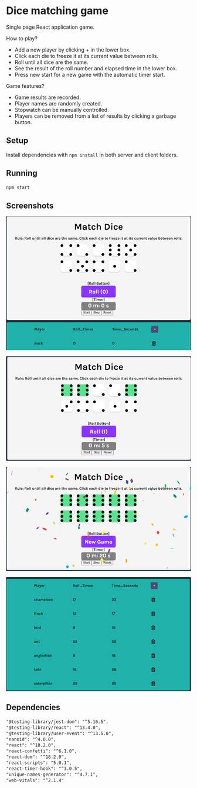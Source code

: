 # Dice matching game
Single page React application game.

How to play?
 - Add a new player by clicking + in the lower box.
 - Click each die to freeze it at its current value between rolls.
 - Roll until all dice are the same.
 - See the result of the roll number and elapsed time in the lower box.
 - Press new start for a new game with the automatic timer start.

Game features?
 - Game results are recorded.
 - Player names are randomly created.
 - Stopwatch can be manually controlled.
 - Players can be removed from a list of results by clicking a garbage button.


## Setup

Install dependencies with `npm install` in both server and client folders.

## Running

```sh
npm start
```
## Screenshots

!["Start New Game"](https://github.com/mkim245/react-tenzies/blob/master/public/screenshots/start_game_with_new_player.PNG?raw=true)

!["Click the Same Dice"](https://github.com/mkim245/react-tenzies/blob/master/public/screenshots/select_the_same_dice_for_each_roll.PNG?raw=true)

!["End of Game"](https://github.com/mkim245/react-tenzies/blob/master/public/screenshots/finish_game.PNG?raw=true)

!["List of Game Result"](https://github.com/mkim245/react-tenzies/blob/master/public/screenshots/game_result.PNG?raw=true)

## Dependencies
    "@testing-library/jest-dom": "^5.16.5",
    "@testing-library/react": "^13.4.0",
    "@testing-library/user-event": "^13.5.0",
    "nanoid": "^4.0.0",
    "react": "^18.2.0",
    "react-confetti": "^6.1.0",
    "react-dom": "^18.2.0",
    "react-scripts": "5.0.1",
    "react-timer-hook": "^3.0.5",
    "unique-names-generator": "^4.7.1",
    "web-vitals": "^2.1.4"